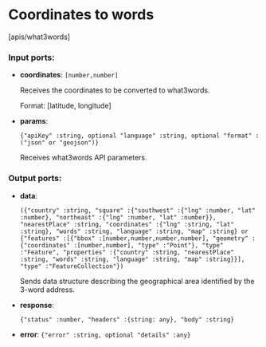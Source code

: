 # Coordinates to words

[apis/what3words]

### Input ports:

* __coordinates__: `[number,number]`

    Receives the coordinates to be converted to what3words.
    
    Format: [latitude, longitude]


* __params__: 
    ```
    {"apiKey" :string, optional "language" :string, optional "format" :("json" or "geojson")}
    ```

    Receives what3words API parameters.

### Output ports:

* __data__: 
    ```
    ({"country" :string, "square" :{"southwest" :{"lng" :number, "lat" :number}, "northeast" :{"lng" :number, "lat" :number}}, "nearestPlace" :string, "coordinates" :{"lng" :string, "lat" :string}, "words" :string, "language" :string, "map" :string} or {"features" :[{"bbox" :[number,number,number,number], "geometry" :{"coordinates" :[number,number], "type" :"Point"}, "type" :"Feature", "properties" :{"country" :string, "nearestPlace" :string, "words" :string, "language" :string, "map" :string}}], "type" :"FeatureCollection"})
    ```

    Sends data structure describing the geographical area identified by the 3-word address.


* __response__: 
    ```
    {"status" :number, "headers" :{string: any}, "body" :string}
    ```


* __error__: `{"error" :string, optional "details" :any}`

